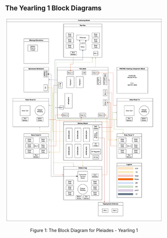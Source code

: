 ## The Yearling 1 Block Diagrams

![Figure 1](images/Yearling_Rescope.png)
<p align="center">Figure 1: The Block Diagram for Pleiades - Yearling 1</p>

